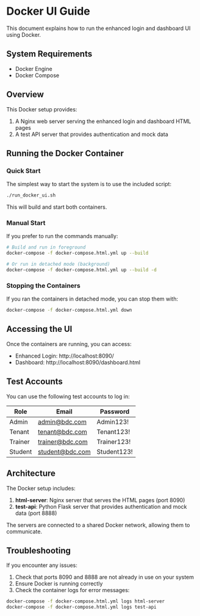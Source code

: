# Docker UI Guide

This document explains how to run the enhanced login and dashboard UI using Docker.

## System Requirements

- Docker Engine
- Docker Compose

## Overview

This Docker setup provides:

1. A Nginx web server serving the enhanced login and dashboard HTML pages
2. A test API server that provides authentication and mock data

## Running the Docker Container

### Quick Start

The simplest way to start the system is to use the included script:

```bash
./run_docker_ui.sh
```

This will build and start both containers.

### Manual Start

If you prefer to run the commands manually:

```bash
# Build and run in foreground
docker-compose -f docker-compose.html.yml up --build

# Or run in detached mode (background)
docker-compose -f docker-compose.html.yml up --build -d
```

### Stopping the Containers

If you ran the containers in detached mode, you can stop them with:

```bash
docker-compose -f docker-compose.html.yml down
```

## Accessing the UI

Once the containers are running, you can access:

- Enhanced Login: http://localhost:8090/
- Dashboard: http://localhost:8090/dashboard.html

## Test Accounts

You can use the following test accounts to log in:

| Role       | Email             | Password    |
|------------|-------------------|-------------|
| Admin      | admin@bdc.com     | Admin123!   |
| Tenant     | tenant@bdc.com    | Tenant123!  |
| Trainer    | trainer@bdc.com   | Trainer123! |
| Student    | student@bdc.com   | Student123! |

## Architecture

The Docker setup includes:

1. **html-server**: Nginx server that serves the HTML pages (port 8090)
2. **test-api**: Python Flask server that provides authentication and mock data (port 8888)

The servers are connected to a shared Docker network, allowing them to communicate.

## Troubleshooting

If you encounter any issues:

1. Check that ports 8090 and 8888 are not already in use on your system
2. Ensure Docker is running correctly
3. Check the container logs for error messages:

```bash
docker-compose -f docker-compose.html.yml logs html-server
docker-compose -f docker-compose.html.yml logs test-api
```